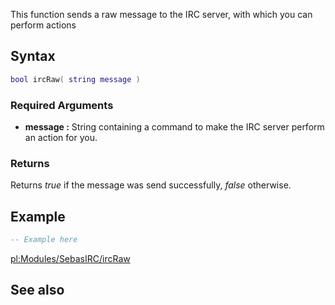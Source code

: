 This function sends a raw message to the IRC server, with which you can perform actions

Syntax
------

``` lua
bool ircRaw( string message )
```

### Required Arguments

-   **message :** String containing a command to make the IRC server perform an action for you.

### Returns

Returns *true* if the message was send successfully, *false* otherwise.

Example
-------

``` lua
-- Example here
```

[pl:Modules/SebasIRC/ircRaw](/docs/pl:modules/sebasirc/ircraw.md "wikilink")

See also
--------

